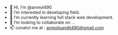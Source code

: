 - 👋 Hi, I’m @anmol490
- 👀 I’m interested in developing field.
- 🌱 I’m currently learning full stack web development.
- 💞️ I’m looking to collaborate on ...
- 📫 conatct me at : anmolpandit490@gmail.com

<!---
anmol490/anmol490 is a ✨ special ✨ repository because its `README.md` (this file) appears on your GitHub profile.
You can click the Preview link to take a look at your changes.
--->
